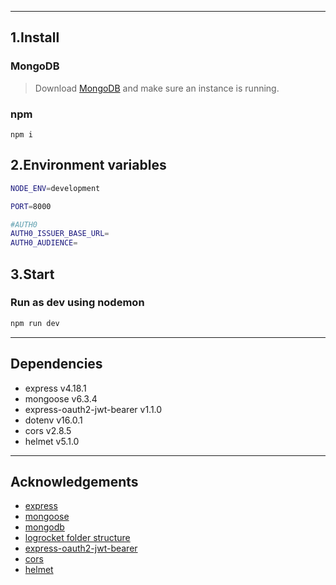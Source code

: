 
---
## 1.Install
### MongoDB
> Download [MongoDB](https://www.mongodb.com/try/download/community) and make sure an instance is running.

### npm
```
npm i
```

## 2.Environment variables
```sh
NODE_ENV=development

PORT=8000

#AUTH0
AUTH0_ISSUER_BASE_URL=
AUTH0_AUDIENCE=
```

## 3.Start
### Run as dev using nodemon
```sh
npm run dev
```

---
## Dependencies
- express v4.18.1
- mongoose v6.3.4
- express-oauth2-jwt-bearer v1.1.0
- dotenv v16.0.1
- cors v2.8.5
- helmet v5.1.0
---
## Acknowledgements
- [express](https://mongoosejs.com/)
- [mongoose](https://expressjs.com/)
- [mongodb](https://www.mongodb.com/)
- [logrocket folder structure](https://blog.logrocket.com/organizing-express-js-project-structure-better-productivity/)
- [express-oauth2-jwt-bearer](https://auth0.github.io/node-oauth2-jwt-bearer/)
- [cors](https://expressjs.com/en/resources/middleware/cors.html)
- [helmet](https://www.npmjs.com/package/helmet)